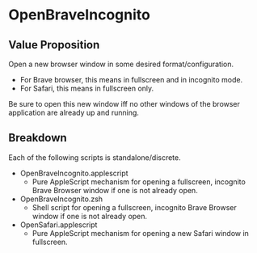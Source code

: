 # OpenBraveIncognito

## Value Proposition
Open a new browser window in some desired format/configuration.
- For Brave browser, this means in fullscreen and in incognito mode.
- For Safari, this means in fullscreen only.

Be sure to open this new window iff no other windows of the browser application are already up and running.

## Breakdown
Each of the following scripts is standalone/discrete.
* OpenBraveIncognito.applescript
  * Pure AppleScript mechanism for opening a fullscreen, incognito Brave Browser window if one is not already open.
* OpenBraveIncognito.zsh
  * Shell script for opening a fullscreen, incognito Brave Browser window if one is not already open.
* OpenSafari.applescript
  * Pure AppleScript mechanism for opening a new Safari window in fullscreen.
